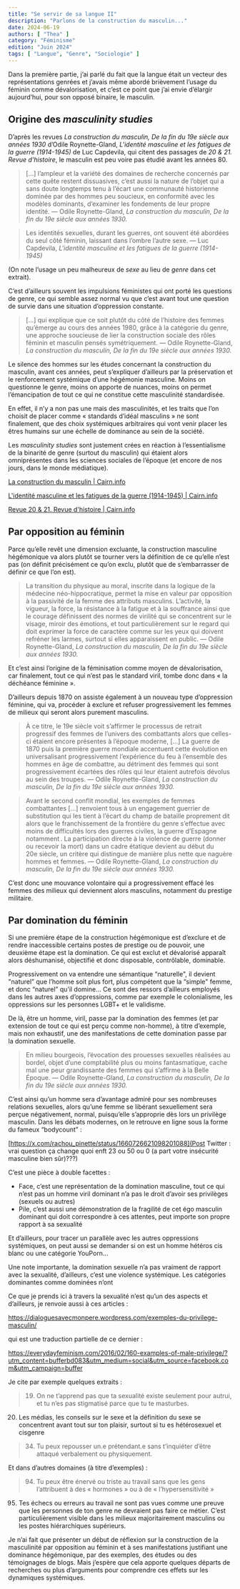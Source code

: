 ```yaml
---
title: "Se servir de sa langue II"
description: "Parlons de la construction du masculin..."
date: 2024-06-19
authors: [ "Thea" ]
category: "Féminisme"
edition: "Juin 2024"
tags: [ "Langue", "Genre", "Sociologie" ]
---
```


Dans la première partie, j’ai parlé du fait que la langue était un vecteur des représentations genrées et j’avais même abordé brièvement l’usage du féminin comme dévalorisation, et c’est ce point que j’ai envie d’élargir aujourd’hui, pour son opposé binaire, le masculin.

## Origine des *masculinity studies*

D’après les revues *La construction du masculin, De la fin du 19e siècle aux années 1930* d’Odile Roynette-Gland, *L'identité masculine et les fatigues de la guerre (1914-1945)* de Luc Capdevila, qui citent des passages de *20 & 21. Revue d'histoire*, le masculin est peu voire pas étudié avant les années 80.

> […] l’ampleur et la variété des domaines de recherche concernés par cette quête restent dissuasives, c’est aussi la nature de l’objet qui a sans doute longtemps tenu à l’écart une communauté historienne dominée par des hommes peu soucieux, en conformité avec les modèles dominants, d’examiner les fondements de leur propre identité. 
— Odile Roynette-Gland, *La construction du masculin, De la fin du 19e siècle aux années 1930.*
> 

> Les identités sexuelles, durant les guerres, ont souvent été abordées du seul côté féminin, laissant dans l’ombre l’autre sexe.
— Luc Capdevila, *L'identité masculine et les fatigues de la guerre (1914-1945)*
> 

(On note l’usage un peu malheureux de *sexe* au lieu de *genre* dans cet extrait).

C’est d’ailleurs souvent les impulsions féministes qui ont porté les questions de genre, ce qui semble assez normal vu que c’est avant tout une question de survie dans une situation d’oppression constante.

> […] qui explique que ce soit plutôt du côté de l’histoire des femmes qu’émerge au cours des années 1980, grâce à la catégorie du genre, une approche soucieuse de lier la construction sociale des rôles féminin et masculin pensés symétriquement.
— Odile Roynette-Gland, *La construction du masculin, De la fin du 19e siècle aux années 1930.*
> 

Le silence des hommes sur les études concernant la construction du masculin, avant ces années, peut s’expliquer d’ailleurs par la préservation et le renforcement systémique d’une hégémonie masculine. Moins on questionne le genre, moins on apporte de nuances, moins on permet l’émancipation de tout ce qui ne constitue cette masculinité standardisée.

En effet, il n’y a non pas une mais des masculinités, et les traits que l’on choisit de placer comme « standards d’idéal masculins » ne sont finalement, que des choix systémiques arbitraires qui vont venir placer les êtres humains sur une échelle de dominance au sein de la société.

Les *masculinity studies* sont justement crées en réaction à l’essentialisme de la binarité de genre (surtout du masculin) qui étaient alors omniprésentes dans les sciences sociales de l’époque (et encore de nos jours, dans le monde médiatique).

[La construction du masculin | Cairn.info](https://www.cairn.info/revue-vingtieme-siecle-revue-d-histoire-2002-3-page-85.htm)

[L'identité masculine et les fatigues de la guerre (1914-1945) | Cairn.info](https://www.cairn.info/revue-vingtieme-siecle-revue-d-histoire-2002-3-page-97.htm)

[Revue 20 & 21. Revue d'histoire | Cairn.info](https://www.cairn.info/revue-vingtieme-siecle-revue-d-histoire.htm)

## Par opposition au féminin

Parce qu’elle revêt une dimension excluante, la construction masculine hégémonique va alors plutôt se tourner vers la définition de ce qu’elle n’est pas (on définit précisément ce qu’on exclu, plutôt que de s’embarrasser de définir ce que l’on est).

> La transition du physique au moral, inscrite dans la logique de la médecine néo-hippocratique, permet la mise en valeur par opposition à la passivité de la femme des attributs masculins. L’activité, la vigueur, la force, la résistance à la fatigue et à la souffrance ainsi que le courage définissent des normes de virilité qui se concentrent sur le visage, miroir des émotions, et tout particulièrement sur le regard qui doit exprimer la force de caractère comme sur les yeux qui doivent refréner les larmes, surtout si elles apparaissent en public.
— Odile Roynette-Gland, *La construction du masculin, De la fin du 19e siècle aux années 1930.*
> 

Et c’est ainsi l’origine de la féminisation comme moyen de dévalorisation, car finalement, tout ce qui n’est pas le standard viril, tombe donc dans « la déchéance féminine ».

D’ailleurs depuis 1870 on assiste également à un nouveau type d’oppression féminine, qui va, procéder à exclure et refuser progressivement les femmes de milieux qui seront alors purement masculins.

> À ce titre, le 19e siècle voit s’affirmer le processus de retrait progressif des femmes de l’univers des combattants alors que celles-ci étaient encore présentes à l’époque moderne, […] La guerre de 1870 puis la première guerre mondiale accentuent cette évolution en universalisant progressivement l’expérience du feu à l’ensemble des hommes en âge de combattre, au détriment des femmes qui sont progressivement écartées des rôles qui leur étaient autrefois dévolus au sein des troupes.
— Odile Roynette-Gland, *La construction du masculin, De la fin du 19e siècle aux années 1930.*
> 

> Avant le second conflit mondial, les exemples de femmes combattantes […] renvoient tous à un engagement guerrier de substitution qui les tient à l’écart du champ de bataille proprement dit alors que le franchissement de la frontière du genre s’effectue avec moins de difficultés lors des guerres civiles, la guerre d’Espagne notamment . La participation directe à la violence de guerre (donner ou recevoir la mort) dans un cadre étatique devient au début du 20e siècle, un critère qui distingue de manière plus nette que naguère hommes et femmes.
— Odile Roynette-Gland, *La construction du masculin, De la fin du 19e siècle aux années 1930.*
> 

C’est donc une mouvance volontaire qui a progressivement effacé les femmes des milieux qui deviennent alors masculins, notamment du prestige militaire.

## Par domination du féminin

Si une première étape de la construction hégémonique est d’exclure et de rendre inaccessible certains postes de prestige ou de pouvoir, une deuxième étape est la domination. Ce qui est exclut et dévalorisé apparaît alors déshumanisé, objectifié et donc disposable, contrôlable,  dominable.

Progressivement on va entendre une sémantique “naturelle", il devient "naturel” que l’homme soit plus fort, plus compétent que la “simple" femme, et donc “naturel” qu’il domine… Ce sont des ressors d’ailleurs employés dans les autres axes d’oppressions, comme par exemple le colonialisme, les oppressions sur les personnes LGBT+ et le validisme.

De là, être un homme, viril, passe par la domination des femmes (et par extension de tout ce qui est perçu comme non-homme), à titre d’exemple, mais non exhaustif, une des manifestations de cette domination passe par la domination sexuelle.

> En milieu bourgeois, l’évocation des prouesses sexuelles réalisées au bordel, objet d’une comptabilité plus ou moins fantasmatique, cache mal une peur grandissante des femmes qui s’affirme à la Belle Époque.
— Odile Roynette-Gland, *La construction du masculin, De la fin du 19e siècle aux années 1930.*
> 

C’est ainsi qu’un homme sera d’avantage admiré pour ses nombreuses relations sexuelles, alors qu’une femme se libérant sexuellement sera perçue négativement, normal, puisqu’elle s’approprie dès lors un privilège masculin. Dans les débats modernes, on le retrouve en ligne sous la forme du fameux “bodycount” :

[https://x.com/rachou_pinette/status/1660726621098201088](Post Twitter : vrai question ça change quoi enft 23 ou 50 ou 0 (a part votre insécurité masculine bien sûr)???)

C’est une pièce à double facettes :

- Face, c’est une représentation de la domination masculine, tout ce qui n’est pas un homme viril dominant n’a pas le droit d’avoir ses privilèges (sexuels ou autres)
- Pile, c’est aussi une démonstration de la fragilité de cet égo masculin dominant qui doit correspondre à ces attentes, peut importe son propre rapport à sa sexualité

Et d’ailleurs, pour tracer un parallèle avec les autres oppressions systémiques, on peut aussi se demander si on est un homme hétéros cis blanc ou une catégorie YouPorn…

Une note importante, la domination sexuelle n’a pas vraiment de rapport avec la sexualité, d’ailleurs, c’est une violence systémique. Les catégories dominantes comme dominées n’ont 

Ce que je prends ici à travers la sexualité n’est qu’un des aspects et d’ailleurs, je renvoie aussi à ces articles :

https://dialoguesavecmonpere.wordpress.com/exemples-du-privilege-masculin/

qui est une traduction partielle de ce dernier :

https://everydayfeminism.com/2016/02/160-examples-of-male-privilege/?utm_content=bufferbd083&utm_medium=social&utm_source=facebook.com&utm_campaign=buffer

Je cite par exemple quelques extraits :

> 19. On ne t’apprend pas que ta sexualité existe seulement pour autrui, et tu n’es pas stigmatisé parce que tu te masturbes.

20. Les médias, les conseils sur le sexe et la définition du sexe se concentrent avant tout sur ton plaisir, surtout si tu es hétérosexuel et cisgenre
> 

> 34. Tu peux repousser un.e prétendant.e sans t’inquiéter d’être attaqué verbalement ou physiquement.
> 

Et dans d’autres domaines (à titre d’exemples) :

> 94. Tu peux être énervé ou triste au travail sans que les gens l’attribuent à des « hormones » ou à de « l’hypersensitivité »

95. Tes échecs ou erreurs au travail ne sont pas vues comme une preuve que les personnes de ton genre ne devraient pas faire ce métier. C’est particulièrement visible dans les milieux majoritairement masculins ou les postes hiérarchiques supérieurs.
> 

Je n’ai fait que présenter un début de réflexion sur la construction de la masculinité par opposition au féminin et à ses manifestations justifiant une dominance hégémonique, par des exemples, des études ou des témoignages de blogs. Mais j’espère que cela apporte quelques départs de recherches ou plus d’arguments pour comprendre ces effets sur les dynamiques systémiques.
